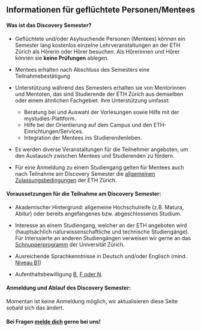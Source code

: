 ## Informationen für geflüchtete Personen/Mentees

#### Was ist das Discovery Semester?

- Geflüchtete und/oder Asylsuchende Personen (Mentees) können ein Semester lang kostenlos einzelne Lehrveranstaltungen an der ETH Zürich als Hörerin oder Hörer besuchen. Als Hörerinnen und Hörer können sie **keine Prüfungen** ablegen.

- Mentees erhalten nach Abschluss des Semesters eine Teilnahmebestätigung

- Unterstützung während des Semesters erhalten sie von Mentorinnen und Mentoren, das sind Studierende der ETH Zürich aus demselben oder einem ähnlichen Fachgebiet. Ihre Unterstützung umfasst:

  - Beratung bei und Auswahl der Vorlesungen sowie Hilfe mit der mystudies-Plattform.
  - Hilfe bei der Orientierung auf dem Campus und den ETH-Einrichtungen/Services.
  - Integration der Mentees ins Studierendenleben.

- Es werden diverse Veranstaltungen für die Teilnehmer angeboten, um den Austausch zwischen Mentees und Studierenden zu fördern.

- Für eine Anmeldung zu einem Studiengang gelten für Mentees auch nach Teilnahme am Discovery Semester die [allgemeinen Zulassungsbedingungen](https://www.ethz.ch/de/studium/anmeldung-bewerbung/bachelor/andere-qual.html) der ETH Zürich.

#### Voraussetzungen für die Teilnahme am Discovery Semester:

- Akademischer Hintergrund: allgemeine Hochschulreife (z.B. Matura, Abitur) oder bereits angefangenes bzw. abgeschlossenes Studium.

- Interesse an einem Studiengang, welcher an der ETH angeboten wird (hauptsächlich naturwissenschaftliche und technische Studiengänge). Für Interssierte an anderen Studiengängen verweisen wir gerne an das [Schnupperprogramm](https://www.int.uzh.ch/de/in/refugees/discovery-program.html) der Universität Zürich.

- Ausreichende Sprachkenntnisse in Deutsch und/oder Englisch (mind. [Niveau B1](http://www.europaeischer-referenzrahmen.de/))

- Aufenthaltsbewilligung [B](https://www.sem.admin.ch/sem/de/home/themen/aufenthalt/biometr_auslaenderausweis.html), [F oder N](https://www.sem.admin.ch/sem/de/home/themen/aufenthalt/nicht_eu_efta.html).

#### Anmeldung und Ablauf des Discovery Semester:

Momentan ist keine Anmeldung möglich, wir aktualisieren diese Seite sobald sich das ändert.

#### Bei Fragen [melde dich](mailto:contact@discovery-semester.ch) gerne bei uns!

